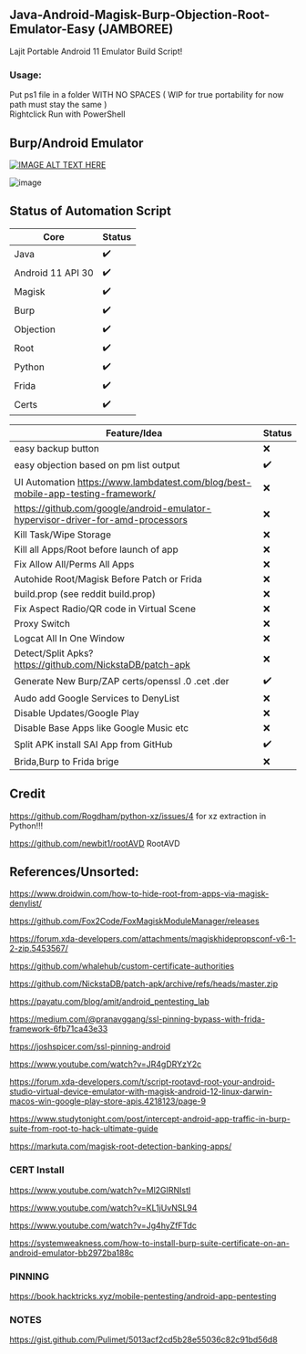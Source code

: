 ## Java-Android-Magisk-Burp-Objection-Root-Emulator-Easy (JAMBOREE)

Lajit Portable Android 11 Emulator Build Script! 

### Usage:

Put ps1 file in a folder WITH NO SPACES ( WIP for true portability for now path must stay the same )  
Rightclick Run with PowerShell

## Burp/Android Emulator



[![IMAGE ALT TEXT HERE](https://img.youtube.com/vi/jRKYf0gahu4/0.jpg)](https://www.youtube.com/watch?v=jRKYf0gahu4)

 

![image](https://user-images.githubusercontent.com/4307863/194215435-7d775b8d-441f-452c-9b91-1932d88dcfe8.png)



## Status of Automation Script

|Core|Status|
|--|--|
|Java|✔️|
|Android 11 API 30|✔️|
|Magisk|✔️|
|Burp|✔️|
|Objection|✔️|
|Root|✔️|
|Python|✔️|
|Frida|✔️|
|Certs|✔️|


|Feature/Idea|Status|
|--|--|
|easy backup button|❌|
|easy objection based on pm list output|✔️|
|UI Automation https://www.lambdatest.com/blog/best-mobile-app-testing-framework/|❌|
|https://github.com/google/android-emulator-hypervisor-driver-for-amd-processors|❌|
|Kill Task/Wipe Storage|❌|
|Kill all Apps/Root before launch of app|❌|
|Fix Allow All/Perms All Apps|❌|
|Autohide Root/Magisk Before Patch or Frida|❌|
|build.prop (see reddit build.prop)|❌|
|Fix Aspect Radio/QR code in Virtual Scene|❌|
|Proxy Switch|❌|
|Logcat All In One Window|❌|
|Detect/Split Apks? https://github.com/NickstaDB/patch-apk|❌|
|Generate New Burp/ZAP certs/openssl .0  .cet .der|✔️|
|Audo add Google Services to DenyList|❌|
|Disable Updates/Google Play|❌|
|Disable Base Apps like Google Music etc|❌|
|Split APK install SAI App from GitHub|✔️|
|Brida,Burp to Frida brige|❌|
 
## Credit
https://github.com/Rogdham/python-xz/issues/4 for xz extraction in Python!!!

https://github.com/newbit1/rootAVD RootAVD

## References/Unsorted:

https://www.droidwin.com/how-to-hide-root-from-apps-via-magisk-denylist/

https://github.com/Fox2Code/FoxMagiskModuleManager/releases

https://forum.xda-developers.com/attachments/magiskhidepropsconf-v6-1-2-zip.5453567/

https://github.com/whalehub/custom-certificate-authorities

https://github.com/NickstaDB/patch-apk/archive/refs/heads/master.zip

https://payatu.com/blog/amit/android_pentesting_lab

https://medium.com/@pranavggang/ssl-pinning-bypass-with-frida-framework-6fb71ca43e33

https://joshspicer.com/ssl-pinning-android

https://www.youtube.com/watch?v=JR4gDRYzY2c

https://forum.xda-developers.com/t/script-rootavd-root-your-android-studio-virtual-device-emulator-with-magisk-android-12-linux-darwin-macos-win-google-play-store-apis.4218123/page-9

https://www.studytonight.com/post/intercept-android-app-traffic-in-burp-suite-from-root-to-hack-ultimate-guide

https://markuta.com/magisk-root-detection-banking-apps/

### CERT Install
https://www.youtube.com/watch?v=Ml2GIRNIstI

https://www.youtube.com/watch?v=KL1jUvNSL94

https://www.youtube.com/watch?v=Jg4hyZfFTdc

https://systemweakness.com/how-to-install-burp-suite-certificate-on-an-android-emulator-bb2972ba188c

### PINNING

https://book.hacktricks.xyz/mobile-pentesting/android-app-pentesting

### NOTES

https://gist.github.com/Pulimet/5013acf2cd5b28e55036c82c91bd56d8


